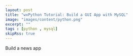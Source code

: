 ```yaml
---
layout: post
title: "wxPython Tutorial: Build a GUI App with MySQL"
image: "images/content/python.png"
excerpt: "" 
tags : [python , mysql]
skipRss: true
---
```


Build a news app